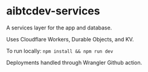 # aibtcdev-services

A services layer for the app and database.

Uses Cloudflare Workers, Durable Objects, and KV.

To run locally: `npm install && npm run dev`

Deployments handled through Wrangler Github action.
